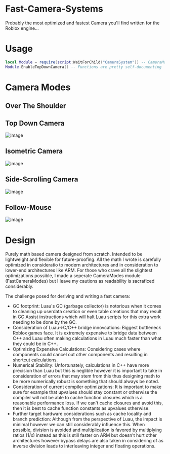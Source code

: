 # Fast-Camera-Systems

Probably the most optimized and fastest Camera you'll find written for the Roblox engine...

# Usage

```lua
local Module = require(script:WaitForChild("CameraSystem")) -- CameraModes should be placed under this.
Module.EnableTopDownCamera() -- Functions are pretty self-documenting
```

# Camera Modes
## Over The Shoulder

## Top Down Camera
![image](https://user-images.githubusercontent.com/73378249/175833398-4114805f-549b-462c-922a-90277a2c42b6.png)

## Isometric Camera
![image](https://user-images.githubusercontent.com/73378249/175834608-4d90a4ce-fae4-4bba-a0df-e483e99d5c65.png)

## Side-Scrolling Camera

![image](https://user-images.githubusercontent.com/73378249/175834668-7f013fdd-ad43-406c-85fa-8853b98ccffc.png)

## Follow-Mouse
![image](https://user-images.githubusercontent.com/73378249/175834787-5ec8ec55-b6e1-47f0-b332-d0245a6944d9.png)


# Design 
Purely math based camera designed from scratch. Intended to be lightweight and flexible for future-proofing. All the math I wrote is carefully optimized in consideratio to modern architectures and in consideration to lower-end architectures like ARM. For those who crave all the slightest optimizations possible, I made a seperate CameraModes module (FastCameraModes) but I leave my cautions as readability is sacraficed considerably.

The challenge posed for deriving and writing a fast camera:
- GC footprint: Luau's GC (garbage collector) is notorious when it comes to cleaning up userdata creation or even table creations that may result in GC Assist instructions which will halt Luau scripts for this extra work needing to be done by the GC.
- Consideration of Luau->C/C++ bridge innovcations: Biggest bottleneck Roblox games face. It is extremely expensive to bridge data between C++ and Luau often making calculations in Luau much faster than what they could be in C++.
- Optimizing Expensive Calculations: Considering cases where components could cancel out other components and resulting in shortcut calculations. 
- Numerical Stability: Unfortunately, calculations in C++ have more precision than Luau but this is neglible however it is important to take in consideration of errors that may stem from this thus designing math to be more numerically robust is something that should always be noted.
- Consideration of current compiler optimizations: It is important to make sure for example that upvalues should stay constant or otherwise the compiler will not be able to cache function closures which is a reasonable performance loss. If we can't cache closures and avoid this, then it is best to cache function constants as upvalues otherwise.
- Further target hardware considerations such as cache locality and branch prediction: Although from the perspective of Luau, the impact is minimal however we can still considerably influence this. When possible, division is avoided and multiplication is favored by multiplying ratios (1/x) instead as this is still faster on ARM but doesn't hurt other architectures however bypass delays are also taken in considering of as inverse division leads to interleaving integer and floating operations.
